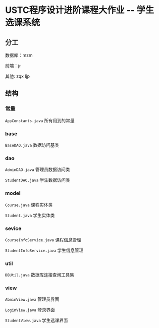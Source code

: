 # USTC程序设计进阶课程大作业 -- 学生选课系统

## 分工

数据库：mzm

前端：jr

其他: zqx ljp

## 结构

### 常量
`AppConstants.java`    所有用到的常量
### base
`BaseDAO.java`    数据访问基类
### dao
`AdminDAO.java`    管理员数据访问类

`StudentDAO.java`    学生数据访问类
### model
`Course.java`    课程实体类

`Student.java`    学生实体类
### sevice
`CourseInfoService.java`    课程信息管理

`StudentInfoService.java`    学生信息管理
### util
`DBUtil.java`    数据库连接查询工具集
### view
`AbminView.java`    管理员界面

`LoginView.java`    登录界面

`StudentView.java`    学生选课界面

